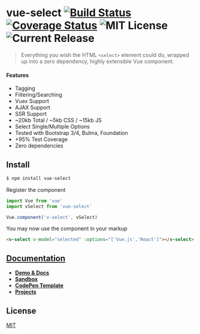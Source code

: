 # vue-select [![Build Status](https://travis-ci.org/sagalbot/vue-select.svg?branch=master)](https://travis-ci.org/sagalbot/vue-select) [![Coverage Status](https://coveralls.io/repos/github/sagalbot/vue-select/badge.svg)](https://coveralls.io/github/sagalbot/vue-select) ![MIT License](https://img.shields.io/github/license/sagalbot/vue-select.svg?style=flat-square) ![Current Release](https://img.shields.io/github/release/sagalbot/vue-select.svg?style=flat-square)

> Everything you wish the HTML `<select>` element could do, wrapped up into a zero dependency, highly extensible Vue component. 

#### Features
- Tagging
- Filtering/Searching
- Vuex Support
- AJAX Support
- SSR Support
- ~20kb Total / ~5kb CSS / ~15kb JS
- Select Single/Multiple Options
- Tested with Bootstrap 3/4, Bulma, Foundation
- +95% Test Coverage
- Zero dependencies

## Install

```bash
$ npm install vue-select
```

Register the component

```js
import Vue from 'vue'
import vSelect from 'vue-select'

Vue.component('v-select', vSelect)
```

You may now use the component in your markup

```html
<v-select v-model="selected" :options="['Vue.js','React']"></v-select>
```

## [Documentation](https://vue-select.org)
- **[Demo & Docs](https://vue-select.org)**
- **[Sandbox](https://vue-select.org/sandbox.html)**
- **[CodePen Template](http://codepen.io/sagalbot/pen/NpwrQO)**
- **[Projects](https://github.com/sagalbot/vue-select/projects)**

## License

[MIT](https://github.com/sagalbot/vue-select/blob/master/LICENSE.md)
